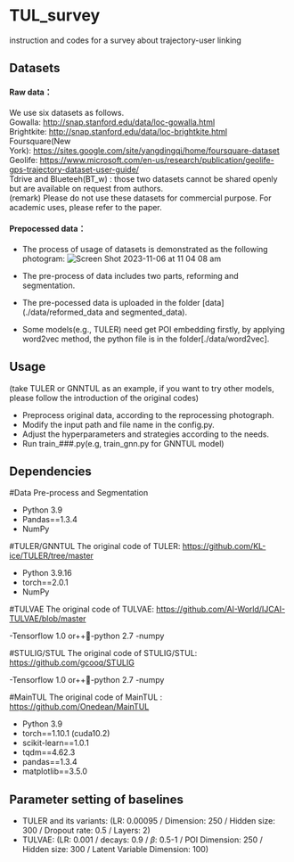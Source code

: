 # TUL_survey
instruction and codes for a survey about trajectory-user linking 

## Datasets

#### Raw data：

We use six datasets as follows.<br/>
Gowalla: http://snap.stanford.edu/data/loc-gowalla.html<br/>
Brightkite: http://snap.stanford.edu/data/loc-brightkite.html<br/>
Foursquare(New York): https://sites.google.com/site/yangdingqi/home/foursquare-dataset<br/>
Geolife: https://www.microsoft.com/en-us/research/publication/geolife-gps-trajectory-dataset-user-guide/<br/>
Tdrive and Blueteeh(BT_w) : those two datasets cannot be shared openly but are available on request from authors.<br/>
(remark) Please do not use these datasets for commercial purpose. For academic uses, please refer to the paper.

#### Prepocessed data：

- The process of usage of datasets is demonstrated as the following photogram:
![Screen Shot 2023-11-06 at 11 04 08 am](https://github.com/herohua1026/TUL_survey/assets/89980991/a35c5b1c-3aaf-40c6-9827-2b98cd791f2e)



















- The pre-process of data includes two parts, reforming and segmentation.
- The pre-pocessed data is uploaded in the folder [data](./data/reformed_data and segmented_data).
- Some models(e.g., TULER) need get POI embedding firstly, by applying word2vec method, the python file is in the folder[./data/word2vec].

## Usage
(take TULER or GNNTUL as an example, if you want to try other models, please follow the introduction of the original codes)
- Preprocess original data, according to the reprocessing photograph.
-  Modify the input path and file name in the config.py.
- Adjust the hyperparameters and strategies according to the needs.
- Run train_###.py(e.g, train_gnn.py for GNNTUL model)


## Dependencies

#Data Pre-process and Segmentation
- Python 3.9
- Pandas==1.3.4
- NumPy


#TULER/GNNTUL
The original code of TULER: https://github.com/KL-ice/TULER/tree/master

- Python 3.9.16
- torch==2.0.1
- NumPy

#TULVAE
The original code of TULVAE: https://github.com/AI-World/IJCAI-TULVAE/blob/master

-Tensorflow 1.0 or++-python 2.7
-numpy

#STULIG/STUL
The original code of STULIG/STUL:  https://github.com/gcooq/STULIG

-Tensorflow 1.0 or++-python 2.7
-numpy


#MainTUL
The original code of MainTUL : https://github.com/Onedean/MainTUL

- Python 3.9
- torch==1.10.1 (cuda10.2)
- scikit-learn==1.0.1
- tqdm==4.62.3
- pandas==1.3.4
- matplotlib==3.5.0



## Parameter setting of baselines
+ TULER and its variants: (LR: 0.00095 / Dimension: 250 / Hidden size: 300 / Dropout rate: 0.5 / Layers: 2)  
+ TULVAE: (LR: 0.001 / decays: 0.9 / $\beta$: 0.5-1 / POI Dimension: 250 / Hidden size: 300 / Latent Variable Dimension: 100)  
